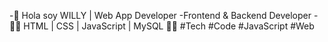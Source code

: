 -👋 Hola soy WILLY | Web App Developer
-Frontend & Backend Developer
-🧑‍💻 HTML | CSS | JavaScript | MySQL 🧑‍💻
#Tech #Code #JavaScript #Web
